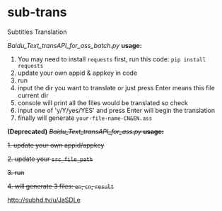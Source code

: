 # sub-trans

Subtitles Translation

*Baidu_Text_transAPI_for_ass_batch.py*  **usage:**
 1. You may need to install `requests` first, run this code: `pip install requests`
 2. update your own appid & appkey in code
 3. run
 4. input the dir you want to translate or just press Enter means this file current dir
 5. console will print all the files would be translated so check
 6. input one of 'y/Y/yes/YES' and press Enter will begin the translation
 7. finally will generate `your-file-name-CN&EN.ass`


**(Deprecated)** ~~*Baidu_Text_transAPI_for_ass.py*  **usage:**~~

 ~~1. update your own appid/appkey~~

 ~~2. update your `src_file_path`~~

 ~~3. run~~

 ~~4. will generate 3 files: `en`, `cn`, `result`~~


http://subhd.tv/u/JaSDLe

